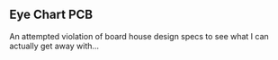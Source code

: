 ## Eye Chart PCB
An attempted violation of board house design specs to see what I can actually get away with...
